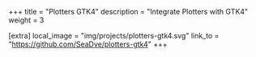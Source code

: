 +++
title = "Plotters GTK4"
description = "Integrate Plotters with GTK4"
weight = 3

[extra]
local_image = "img/projects/plotters-gtk4.svg"
link_to = "https://github.com/SeaDve/plotters-gtk4"
+++
